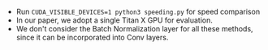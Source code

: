 - Run `CUDA_VISIBLE_DEVICES=1 python3 speeding.py` for speed comparison
- In our paper, we adopt a single Titan X GPU for evaluation.
- We don't consider the Batch Normalization layer for all these methods, since it can be incorporated into Conv layers.
